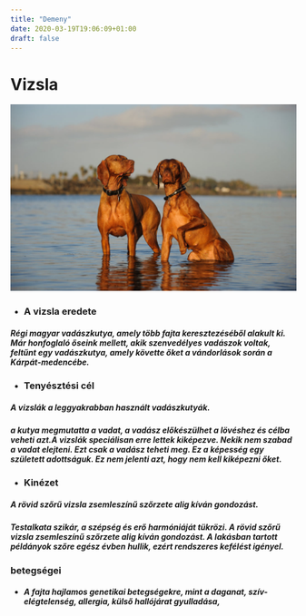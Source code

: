 ```yaml
---
title: "Demeny"
date: 2020-03-19T19:06:09+01:00
draft: false
---
```

# Vizsla

![vizslák a vízben](duo.jpeg)
 - ### A vizsla eredete

##### Régi magyar vadászkutya, amely több fajta keresztezéséből alakult ki. Már honfoglaló őseink mellett, akik szenvedélyes vadászok voltak, feltűnt egy vadászkutya, amely követte őket a vándorlások során a Kárpát-medencébe.

- ### Tenyésztési cél

 ##### A vizslák a leggyakrabban használt vadászkutyák.
 ##### a kutya megmutatta a vadat, a vadász előkészülhet a lövéshez és célba veheti azt.A vizslák speciálisan erre lettek kiképezve. Nekik nem szabad a vadat elejteni. Ezt csak a vadász teheti meg. Ez a képesség egy született adottságuk. Ez nem jelenti azt, hogy nem kell kiképezni őket.
 
- ### Kinézet

#####  A rövid szőrű vizsla zsemleszínű szőrzete alig kíván gondozást.
 ##### Testalkata szikár, a szépség és erő harmóniáját tükrözi. A rövid szőrű vizsla zsemleszínű szőrzete alig kíván gondozást. A lakásban tartott példányok szőre egész évben hullik, ezért rendszeres kefélést igényel. 

  ### betegségei

  - ##### A fajta hajlamos genetikai betegségekre, mint a daganat, szív-elégtelenség, allergia, külső hallójárat gyulladása,
  

  
  
